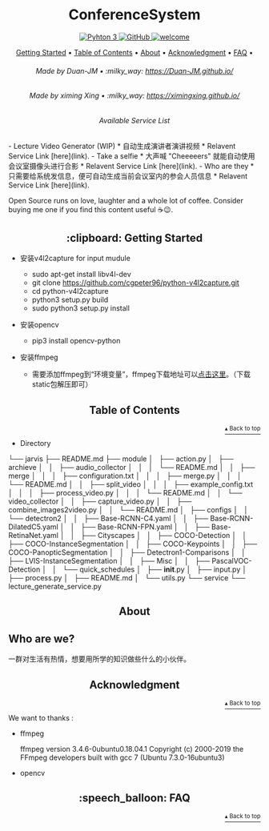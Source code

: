 <h1 id="conference" align="center">ConferenceSystem</h1>

<p align="center">
    <a href="https://www.python.org/">
        <img src="https://img.shields.io/badge/python-3.5%20%7C%203.6%20%7C%203.7-blue" alt="Pyhton 3">
    </a>
    <a href="http://www.apache.org/licenses/">
        <img src="https://img.shields.io/badge/license-Apache-blue" alt="GitHub">
    </a>
    <a href="#">
        <img src="https://img.shields.io/static/v1.svg?label=Contributions&message=Welcome&color=0059b3&style=flat-square" alt="welcome">
    </a>
</p>

<p align="center">
    <a href="#clipboard-getting-started">Getting Started</a> •
    <a href="#table-of-contents">Table of Contents</a> •
    <a href="#about">About</a> •
    <a href="#acknowledgment">Acknowledgment</a> •
    <a href="#speech_balloon-faq">FAQ</a> •
</p>

<h6 align="center">Made by Duan-JM  • :milky_way: 
<a href="https://Duan-JM.github.io/">https://Duan-JM.github.io/</a>
</h6>
<h6 align="center">Made by ximing Xing • :milky_way: 
<a href="https://ximingxing.github.io/">https://ximingxing.github.io/</a>
</h6>

<h6 align="center">Available Service List</h6>
-  Lecture Video Generator (WIP)
    * 自动生成演讲者演讲视频
    * Relavent Service Link [here](link).
-  Take a selfie
    * 大声喊 "Cheeeeers" 就能自动使用会议室摄像头进行合影
    * Relavent Service Link [here](link).
-  Who are they
    * 只需要给系统发信息，便可自动生成当前会议室内的参会人员信息
    * Relavent Service Link [here](link).

Open Source runs on love, laughter and a whole lot of coffee. Consider buying me one if you find this content useful ☕️😉.

<h2 align="center">:clipboard: Getting Started</h2>

- 安装v4l2capture for input mudule
  * sudo apt-get install libv4l-dev
  * git clone https://github.com/cgpeter96/python-v4l2capture.git
  * cd python-v4l2capture
  * python3 setup.py build
  * sudo python3 setup.py install

- 安装opencv
  * pip3 install opencv-python
- 安装ffmpeg

  * 需要添加ffmpeg到“环境变量”，ffmpeg下载地址可以[点击这里](https://ffmpeg.zeranoe.com/builds/)。（下载static包解压即可）

<h2 align="center">Table of Contents</h2>
<p align="right"><a href="#conference"><sup>▴ Back to top</sup></a></p>

- Directory 

└── jarvis
    ├── README.md
    ├── module
    │   ├── action.py
    │   ├── archieve
    │   │   ├── audio_collector
    │   │   │   └── README.md
    │   │   ├── merge
    │   │   │   ├── configuration.txt
    │   │   │   ├── merge.py
    │   │   │   └── README.md
    │   │   ├── split_video
    │   │   │   ├── example_config.txt
    │   │   │   ├── process_video.py
    │   │   │   └── README.md
    │   │   └── video_collector
    │   │       ├── capture_video.py
    │   │       ├── combine_images2video.py
    │   │       └── README.md
    │   ├── configs
    │   │   └── detectron2
    │   │       ├── Base-RCNN-C4.yaml
    │   │       ├── Base-RCNN-DilatedC5.yaml
    │   │       ├── Base-RCNN-FPN.yaml
    │   │       ├── Base-RetinaNet.yaml
    │   │       ├── Cityscapes
    │   │       ├── COCO-Detection
    │   │       ├── COCO-InstanceSegmentation
    │   │       ├── COCO-Keypoints
    │   │       ├── COCO-PanopticSegmentation
    │   │       ├── Detectron1-Comparisons
    │   │       ├── LVIS-InstanceSegmentation
    │   │       ├── Misc
    │   │       ├── PascalVOC-Detection
    │   │       └── quick_schedules
    │   ├── __init__.py
    │   ├── input.py
    │   ├── process.py
    │   ├── README.md
    │   └── utils.py
    └── service
        └── lecture_generate_service.py


<h2 align="center">About</h2>

## Who are we?
一群对生活有热情，想要用所学的知识做些什么的小伙伴。

<h2 align="center">Acknowledgment</h2>
<p align="right"><a href="#conference"><sup>▴ Back to top</sup></a></p>

We want to thanks :

- ffmpeg

  ffmpeg version 3.4.6-0ubuntu0.18.04.1 Copyright (c) 2000-2019 the FFmpeg developers built with gcc 7 (Ubuntu 7.3.0-16ubuntu3)

- opencv
<h2 align="center">:speech_balloon: FAQ</h2>
<p align="right"><a href="#conference"><sup>▴ Back to top</sup></a></p>
